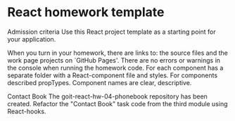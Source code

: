 # React homework template


Admission criteria
Use this React project template as a starting point for your application.

When you turn in your homework, there are links to: the source files and the work page projects on `GitHub Pages'.
There are no errors or warnings in the console when running the homework code.
For each component has a separate folder with a React-component file and styles.
For components described propTypes.
Component names are clear, descriptive.

Contact Book
The goit-react-hw-04-phonebook repository has been created.
Refactor the "Contact Book" task code from the third module using React-hooks.
